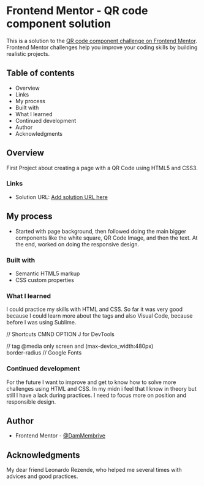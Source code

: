 # Frontend Mentor - QR code component solution

This is a solution to the [QR code component challenge on Frontend Mentor](https://www.frontendmentor.io/challenges/qr-code-component-iux_sIO_H). Frontend Mentor challenges help you improve your coding skills by building realistic projects. 

## Table of contents
  - Overview
  - Links
  - My process
  - Built with
  - What I learned
  - Continued development
  - Author
  - Acknowledgments

## Overview

First Project about creating a page with a QR Code using HTML5 and CSS3.

### Links

- Solution URL: [Add solution URL here](https://your-solution-url.com)

## My process

- Started with page background, then followed doing the main bigger components like the white square, QR Code Image, and then the text. At the end, worked on doing the responsive design. 

### Built with

- Semantic HTML5 markup
- CSS custom properties


### What I learned

I could practice my skills with HTML and CSS. So far it was very good because I could learn more about the tags and also Visual Code, because before I was using Sublime. 

// Shortcuts
    CMND OPTION J for DevTools

// tag @media only screen and (max-device_width:480px)
    <meta name="viewport" content="width=device-width, initial-scale=1.0">    
    border-radius 
// Google Fonts


### Continued development

For the future I want to improve and get to know how to solve more challenges using HTML and CSS. In my midn i feel that I know in theory but still I have a lack during practices. 
I need to focus more on position and responsible design. 


## Author

- Frontend Mentor - [@DamMembrive](https://www.frontendmentor.io/profile/DamMembrive)

## Acknowledgments

My dear friend Leonardo Rezende, who helped me several times with advices and good practices. 